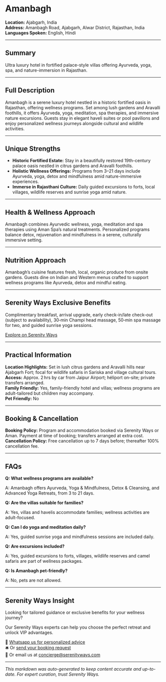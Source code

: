 # Amanbagh

**Location:** Ajabgarh, India  
**Address:** Amanbagh Road, Ajabgarh, Alwar District, Rajasthan, India  
**Languages Spoken:** English, Hindi

---

## Summary

Ultra luxury hotel in fortified palace-style villas offering Ayurveda, yoga, spa, and nature-immersion in Rajasthan.

---

## Full Description

Amanbagh is a serene luxury hotel nestled in a historic fortified oasis in Rajasthan, offering wellness programs. Set among lush gardens and Aravalli foothills, it offers Ayurveda, yoga, meditation, spa therapies, and immersive nature excursions. Guests stay in elegant haveli suites or pool pavilions and enjoy personalized wellness journeys alongside cultural and wildlife activities.

---

## Unique Strengths

- **Historic Fortified Estate:** Stay in a beautifully restored 19th-century palace oasis nestled in citrus gardens and Aravalli foothills.
- **Holistic Wellness Offerings:** Programs from 3–21 days include Ayurveda, yoga, detox and mindfulness amid nature-immersive experiences.
- **Immerse in Rajasthani Culture:** Daily guided excursions to forts, local villages, wildlife reserves and sunrise yoga amid nature.

---

## Health & Wellness Approach

Amanbagh combines Ayurvedic wellness, yoga, meditation and spa therapies using Aman Spa’s natural treatments. Personalized programs balance detox, rejuvenation and mindfulness in a serene, culturally immersive setting.

---

## Nutrition Approach

Amanbagh’s cuisine features fresh, local, organic produce from onsite gardens. Guests dine on Indian and Western menus crafted to support wellness programs like Ayurveda, detox and mindful eating.

---

## Serenity Ways Exclusive Benefits

Complimentary breakfast, arrival upgrade, early check-in/late check-out (subject to availability), 30‑min Champi head massage, 50‑min spa massage for two, and guided sunrise yoga sessions.

[Explore on Serenity Ways](https://serenityways.com/collections/amanbagh)

---

## Practical Information

**Location Highlights:** Set in lush citrus gardens and Aravalli hills near Ajabgarh Fort; focal for wildlife safaris in Sariska and village cultural tours.  
**Access:** Approx. 2 hrs by car from Jaipur Airport; héliport on-site; private transfers arranged.  
**Family Friendly:** Yes, family-friendly hotel and villas; wellness programs are adult-tailored but children may accompany.  
**Pet Friendly:** No

---

## Booking & Cancellation

**Booking Policy:** Program and accommodation booked via Serenity Ways or Aman. Payment at time of booking; transfers arranged at extra cost.  
**Cancellation Policy:** Free cancellation up to 7 days before; thereafter 100% cancellation fee.

---

## FAQs

**Q: What wellness programs are available?**

A: Amanbagh offers Ayurveda, Yoga & Mindfulness, Detox & Cleansing, and Advanced Yoga Retreats, from 3 to 21 days.

**Q: Are the villas suitable for families?**

A: Yes, villas and havelis accommodate families; wellness activities are adult-focused.

**Q: Can I do yoga and meditation daily?**

A: Yes, guided sunrise yoga and mindfulness sessions are included daily.

**Q: Are excursions included?**

A: Yes, guided excursions to forts, villages, wildlife reserves and camel safaris are part of wellness packages.

**Q: Is Amanbagh pet-friendly?**

A: No, pets are not allowed.


---

## Serenity Ways Insight

Looking for tailored guidance or exclusive benefits for your wellness journey?

Our Serenity Ways experts can help you choose the perfect retreat and unlock VIP advantages.

💬 [Whatsapp us for personalized advice](https://wa.me/33786553455)  
🛎️ Or [send your booking request](https://serenityways.com/pages/contact)  
📧 Or email us at [concierge@serenityways.com](mailto:concierge@serenityways.com)

---

*This markdown was auto-generated to keep content accurate and up-to-date. For expert curation, trust Serenity Ways.*

